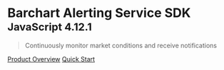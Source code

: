 # Barchart Alerting Service SDK <small>JavaScript 4.12.1</small>

> Continuously monitor market conditions and receive notifications

[Product Overview](/content/product_overview)
[Quick Start](/content/quick_start)